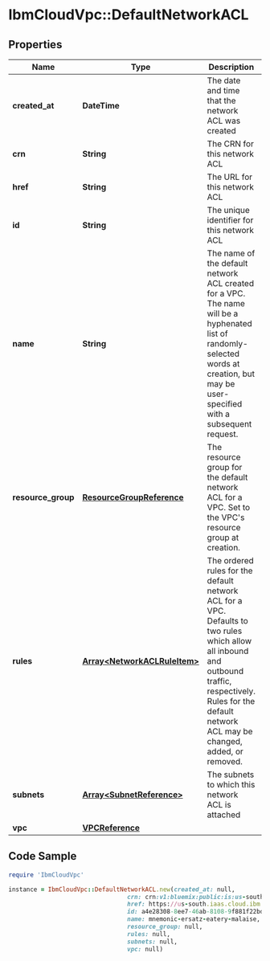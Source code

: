 # IbmCloudVpc::DefaultNetworkACL

## Properties

Name | Type | Description | Notes
------------ | ------------- | ------------- | -------------
**created_at** | **DateTime** | The date and time that the network ACL was created | 
**crn** | **String** | The CRN for this network ACL | 
**href** | **String** | The URL for this network ACL | 
**id** | **String** | The unique identifier for this network ACL | 
**name** | **String** | The name of the default network ACL created for a VPC. The name will be a hyphenated list of randomly-selected words at creation, but may be user-specified with a subsequent request. | 
**resource_group** | [**ResourceGroupReference**](ResourceGroupReference.md) | The resource group for the default network ACL for a VPC. Set to the VPC&#39;s resource group at creation. | 
**rules** | [**Array&lt;NetworkACLRuleItem&gt;**](NetworkACLRuleItem.md) | The ordered rules for the default network ACL for a VPC.  Defaults to two rules which allow all inbound and outbound traffic, respectively.  Rules for the default network ACL may be changed, added, or removed. | 
**subnets** | [**Array&lt;SubnetReference&gt;**](SubnetReference.md) | The subnets to which this network ACL is attached | 
**vpc** | [**VPCReference**](VPCReference.md) |  | 

## Code Sample

```ruby
require 'IbmCloudVpc'

instance = IbmCloudVpc::DefaultNetworkACL.new(created_at: null,
                                 crn: crn:v1:bluemix:public:is:us-south:a/123456::network-acl:a4e28308-8ee7-46ab-8108-9f881f22bdbf,
                                 href: https://us-south.iaas.cloud.ibm.com/v1/network_acls/a4e28308-8ee7-46ab-8108-9f881f22bdbf,
                                 id: a4e28308-8ee7-46ab-8108-9f881f22bdbf,
                                 name: mnemonic-ersatz-eatery-malaise,
                                 resource_group: null,
                                 rules: null,
                                 subnets: null,
                                 vpc: null)
```


